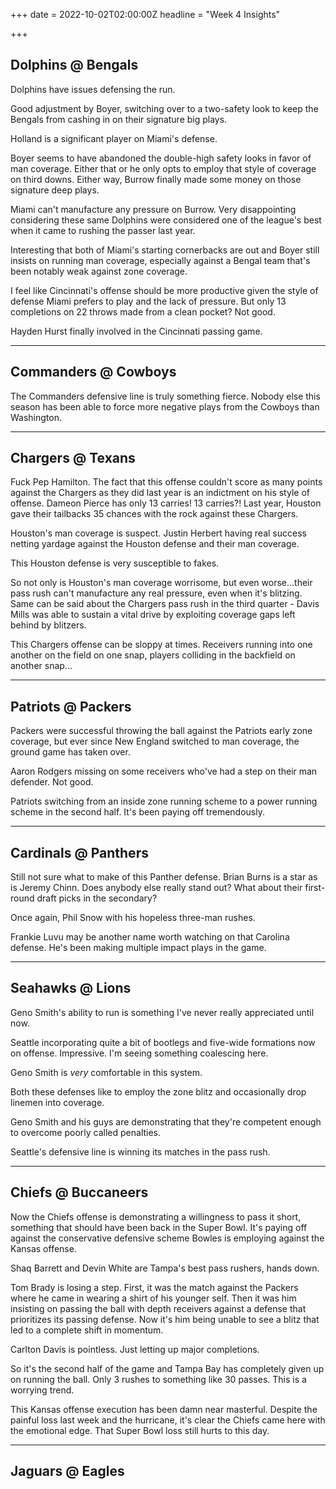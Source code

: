 +++
date = 2022-10-02T02:00:00Z
headline = "Week 4 Insights"

+++
## Dolphins @ Bengals

Dolphins have issues defensing the run.

Good adjustment by Boyer, switching over to a two-safety look to keep the Bengals from cashing in on their signature big plays.

Holland is a significant player on Miami's defense.

Boyer seems to have abandoned the double-high safety looks in favor of man coverage. Either that or he only opts to employ that style of coverage on third downs. Either way, Burrow finally made some money on those signature deep plays.

Miami can't manufacture any pressure on Burrow. Very disappointing considering these same Dolphins were considered one of the league's best when it came to rushing the passer last year.

Interesting that both of Miami's starting cornerbacks are out and Boyer still insists on running man coverage, especially against a Bengal team that's been notably weak against zone coverage.

I feel like Cincinnati's offense should be more productive given the style of defense Miami prefers to play and the lack of pressure. But only 13 completions on 22 throws made from a clean pocket? Not good.

Hayden Hurst finally involved in the Cincinnati passing game.

***

## Commanders @ Cowboys

The Commanders defensive line is truly something fierce. Nobody else this season has been able to force more negative plays from the Cowboys than Washington.

***

## Chargers @ Texans

Fuck Pep Hamilton. The fact that this offense couldn't score as many points against the Chargers as they did last year is an indictment on his style of offense. Dameon Pierce has only 13 carries! 13 carries?! Last year, Houston gave their tailbacks 35 chances with the rock against these Chargers.

Houston's man coverage is suspect. Justin Herbert having real success netting yardage against the Houston defense and their man coverage.

This Houston defense is very susceptible to fakes.

So not only is Houston's man coverage worrisome, but even worse...their pass rush can't manufacture any real pressure, even when it's blitzing. Same can be said about the Chargers pass rush in the third quarter - Davis Mills was able to sustain a vital drive by exploiting coverage gaps left behind by blitzers.

This Chargers offense can be sloppy at times. Receivers running into one another on the field on one snap, players colliding in the backfield on another snap...

***

## Patriots @ Packers

Packers were successful throwing the ball against the Patriots early zone coverage, but ever since New England switched to man coverage, the ground game has taken over.

Aaron Rodgers missing on some receivers who've had a step on their man defender. Not good.

Patriots switching from an inside zone running scheme to a power running scheme in the second half. It's been paying off tremendously.

***

## Cardinals @ Panthers

Still not sure what to make of this Panther defense. Brian Burns is a star as is Jeremy Chinn. Does anybody else really stand out? What about their first-round draft picks in the secondary?

Once again, Phil Snow with his hopeless three-man rushes.

Frankie Luvu may be another name worth watching on that Carolina defense. He's been making multiple impact plays in the game.

***

## Seahawks @ Lions

Geno Smith's ability to run is something I've never really appreciated until now.

Seattle incorporating quite a bit of bootlegs and five-wide formations now on offense. Impressive. I'm seeing something coalescing here.

Geno Smith is _very_ comfortable in this system.

Both these defenses like to employ the zone blitz and occasionally drop linemen into coverage.

Geno Smith and his guys are demonstrating that they're competent enough to overcome poorly called penalties.

Seattle's defensive line is winning its matches in the pass rush.

***

## Chiefs @ Buccaneers

Now the Chiefs offense is demonstrating a willingness to pass it short, something that should have been back in the Super Bowl. It's paying off against the conservative defensive scheme Bowles is employing against the Kansas offense.

Shaq Barrett and Devin White are Tampa's best pass rushers, hands down.

Tom Brady is losing a step. First, it was the match against the Packers where he came in wearing a shirt of his younger self. Then it was him insisting on passing the ball with depth receivers against a defense that prioritizes its passing defense. Now it's him being unable to see a blitz that led to a complete shift in momentum.

Carlton Davis is pointless. Just letting up major completions.

So it's the second half of the game and Tampa Bay has completely given up on running the ball. Only 3 rushes to something like 30 passes. This is a worrying trend.

This Kansas offense execution has been damn near masterful. Despite the painful loss last week and the hurricane, it's clear the Chiefs came here with the emotional edge. That Super Bowl loss still hurts to this day.

***

## Jaguars @ Eagles